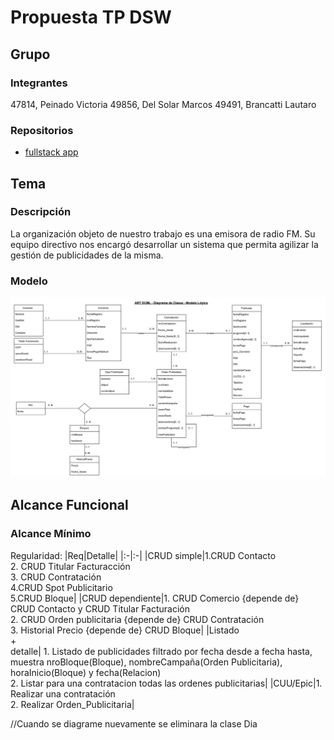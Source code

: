 # Propuesta TP DSW

## Grupo
### Integrantes
47814, Peinado Victoria
49856, Del Solar Marcos
49491, Brancatti Lautaro

### Repositorios
* [fullstack app](https://github.com/victoria-peinado/Desarrollo-Gesti-n-de-Publicidad)

## Tema
### Descripción
La organización objeto de nuestro trabajo es una emisora de radio FM. Su equipo directivo nos encargó desarrollar un sistema que permita agilizar la gestión de publicidades de la misma. 


### Modelo
![](https://github.com/victoria-peinado/Desarrollo-Gesti-n-de-Publicidad/blob/main/Documentacion/model.jpeg)


## Alcance Funcional 

### Alcance Mínimo 

Regularidad:
|Req|Detalle|
|:-|:-|
|CRUD simple|1.CRUD Contacto  <br>2. CRUD Titular Facturacción<br>3. CRUD Contratación<br> 4.CRUD Spot Publicitario <br>5.CRUD Bloque|
|CRUD dependiente|1. CRUD Comercio {depende de} CRUD Contacto y CRUD Titular Facturación<br>2. CRUD Orden publicitaria {depende de} CRUD Contratación <br>3. Historial Precio {depende de} CRUD Bloque|
|Listado<br>+<br>detalle| 1. Listado de publicidades filtrado por fecha desde a fecha hasta, muestra nroBloque(Bloque), nombreCampaña(Orden Publicitaria), horaInicio(Bloque) y fecha(Relacion) <br> 2. Listar para una contratacion todas las ordenes publicitarias|
|CUU/Epic|1. Realizar una contratación<br>2. Realizar Orden_Publicitaria|


//Cuando se diagrame nuevamente se eliminara la clase Dia



